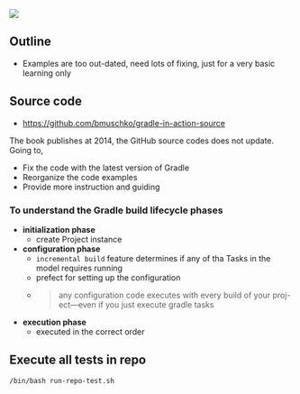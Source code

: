 ![](https://img.shields.io/badge/development%20year-2021-orange)

## Outline

- Examples are too out-dated, need lots of fixing, just for a very basic learning only

## Source code

- <https://github.com/bmuschko/gradle-in-action-source>

The book publishes at 2014, the GitHub source codes does not update. Going to,

- Fix the code with the latest version of Gradle
- Reorganize the code examples
- Provide more instruction and guiding 

### To understand the Gradle build lifecycle phases

- **initialization phase**
    - create Project instance
- **configuration phase**
    - `incremental build` feature determines if any of tha Tasks in the model requires running
    - prefect for setting up the configuration
    - > any configuration code executes with every build of your proj- ect—even if you just execute gradle tasks
- **execution phase**
    - executed in the correct order

## Execute all tests in repo

`/bin/bash run-repo-test.sh`
